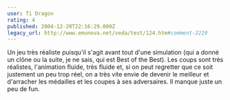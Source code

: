 ```yaml
---
user: Ti Dragon
rating: 4
published: 2004-12-20T22:16:29.000Z
legacy_url: http://www.emunova.net/veda/test/124.htm#comment-2219
---
```

Un jeu très réaliste puisqu'il s'agit avant tout d'une simulation (qui a donné un clône ou la suite, je ne sais, qui est Best of the Best). Les coups sont très réalistes, l'animation fluide, très fluide et, si on peut regretter que ce soit justement un peu trop réel, on a très vite envie de devenir le meilleur et d'arracher les médailles et les coupes à ses adversaires. Il manque juste un peu de fun.